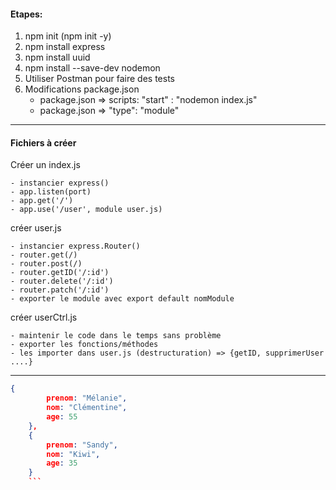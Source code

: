 #### Etapes:

1. npm init (npm init -y)
2. npm install express
3. npm install uuid
4. npm install --save-dev nodemon
5. Utiliser Postman pour faire des tests
6. Modifications package.json
    - package.json => scripts: "start" : "nodemon index.js"
    - package.json => "type": "module"


-----------

#### Fichiers à créer

Créer un index.js

    - instancier express()
    - app.listen(port)
    - app.get('/')
    - app.use('/user', module user.js)

créer user.js

    - instancier express.Router()
    - router.get(/)
    - router.post(/)
    - router.getID('/:id')
    - router.delete('/:id')
    - router.patch('/:id')
    - exporter le module avec export default nomModule

créer userCtrl.js

    - maintenir le code dans le temps sans problème
    - exporter les fonctions/méthodes
    - les importer dans user.js (destructuration) => {getID, supprimerUser ....}

-----------

```json
{
        prenom: "Mélanie",
        nom: "Clémentine",
        age: 55
    },
    {
        prenom: "Sandy",
        nom: "Kiwi",
        age: 35
    }
    ```